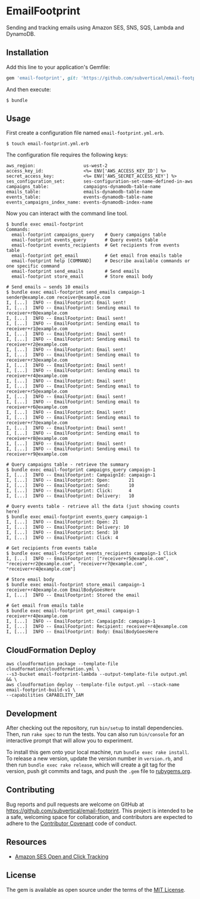# EmailFootprint

Sending and tracking emails using Amazon SES, SNS, SQS, Lambda and DynamoDB.

## Installation

Add this line to your application's Gemfile:

```ruby
gem 'email-footprint', git: 'https://github.com/subvertical/email-footprint.git'
```

And then execute:

    $ bundle

<!---
Or install it yourself as:

    $ gem install email-footprint
--->

## Usage

First create a configuration file named `email-footprint.yml.erb`.

    $ touch email-footprint.yml.erb

The configuration file requires the following keys:

    aws_region:                  us-west-2
    access_key_id:               <%= ENV['AWS_ACCESS_KEY_ID'] %>
    secret_access_key:           <%= ENV['AWS_SECRET_ACCESS_KEY'] %>
    ses_configuration_set:       ses-configuration-set-name-defined-in-aws
    campaigns_table:             campaigns-dynamodb-table-name
    emails_table:                emails-dynamodb-table-name
    events_table:                events-dynamodb-table-name
    events_campaigns_index_name: events-dynamodb-index-name

Now you can interact with the command line tool.

    $ bundle exec email-footprint
    Commands:
      email-footprint campaigns_query    # Query campaigns table
      email-footprint events_query       # Query events table
      email-footprint events_recipients  # Get recipients from events table
      email-footprint get_email          # Get email from emails table
      email-footprint help [COMMAND]     # Describe available commands or one specific command
      email-footprint send_emails        # Send emails
      email-footprint store_email        # Store email body

    # Send emails — sends 10 emails
    $ bundle exec email-footprint send_emails campaign-1 sender@example.com receiver@example.com
    I, [...]  INFO -- EmailFootprint: Email sent!
    I, [...]  INFO -- EmailFootprint: Sending email to receiver+r0@example.com
    I, [...]  INFO -- EmailFootprint: Email sent!
    I, [...]  INFO -- EmailFootprint: Sending email to receiver+r1@example.com
    I, [...]  INFO -- EmailFootprint: Email sent!
    I, [...]  INFO -- EmailFootprint: Sending email to receiver+r2@example.com
    I, [...]  INFO -- EmailFootprint: Email sent!
    I, [...]  INFO -- EmailFootprint: Sending email to receiver+r3@example.com
    I, [...]  INFO -- EmailFootprint: Email sent!
    I, [...]  INFO -- EmailFootprint: Sending email to receiver+r4@example.com
    I, [...]  INFO -- EmailFootprint: Email sent!
    I, [...]  INFO -- EmailFootprint: Sending email to receiver+r5@example.com
    I, [...]  INFO -- EmailFootprint: Email sent!
    I, [...]  INFO -- EmailFootprint: Sending email to receiver+r6@example.com
    I, [...]  INFO -- EmailFootprint: Email sent!
    I, [...]  INFO -- EmailFootprint: Sending email to receiver+r7@example.com
    I, [...]  INFO -- EmailFootprint: Email sent!
    I, [...]  INFO -- EmailFootprint: Sending email to receiver+r8@example.com
    I, [...]  INFO -- EmailFootprint: Email sent!
    I, [...]  INFO -- EmailFootprint: Sending email to receiver+r9@example.com

    # Query campaigns table - retrieve the summary
    $ bundle exec email-footprint campaigns_query campaign-1
    I, [...]  INFO -- EmailFootprint: CampaignId: campaign-1
    I, [...]  INFO -- EmailFootprint: Open:       21
    I, [...]  INFO -- EmailFootprint: Send:       10
    I, [...]  INFO -- EmailFootprint: Click:      4
    I, [...]  INFO -- EmailFootprint: Delivery:   10

    # Query events table - retrieve all the data (just showing counts here)
    $ bundle exec email-footprint events_query campaign-1
    I, [...]  INFO -- EmailFootprint: Open: 21
    I, [...]  INFO -- EmailFootprint: Delivery: 10
    I, [...]  INFO -- EmailFootprint: Send: 10
    I, [...]  INFO -- EmailFootprint: Click: 4

    # Get recipients from events table
    $ bundle exec email-footprint events_recipients campaign-1 Click
    I, [...]  INFO -- EmailFootprint: ["receiver+r5@example.com", "receiver+r2@example.com", "receiver+r7@example.com", "receiver+r4@example.com"]

    # Store email body
    $ bundle exec email-footprint store_email campaign-1 receiver+r4@example.com EmailBodyGoesHere
    I, [...]  INFO -- EmailFootprint: Stored the email

    # Get email from emails table
    $ bundle exec email-footprint get_email campaign-1 receiver+r4@example.com
    I, [...]  INFO -- EmailFootprint: CampaignId: campaign-1
    I, [...]  INFO -- EmailFootprint: Recipient: receiver+r4@example.com
    I, [...]  INFO -- EmailFootprint: Body: EmailBodyGoesHere
## CloudFormation Deploy

```
aws cloudformation package --template-file cloudformation/cloudformation.yml \
--s3-bucket email-footprint-lambda --output-template-file output.yml && \
aws cloudformation deploy --template-file output.yml --stack-name email-footprint-build-v1 \
--capabilities CAPABILITY_IAM
```

## Development

After checking out the repository, run `bin/setup` to install dependencies. Then, run `rake spec` to run the tests. You can also run `bin/console` for an interactive prompt that will allow you to experiment.

To install this gem onto your local machine, run `bundle exec rake install`. To release a new version, update the version number in `version.rb`, and then run `bundle exec rake release`, which will create a git tag for the version, push git commits and tags, and push the `.gem` file to [rubygems.org](https://rubygems.org).

## Contributing

Bug reports and pull requests are welcome on GitHub at https://github.com/subvertical/email-footprint. This project is intended to be a safe, welcoming space for collaboration, and contributors are expected to adhere to the [Contributor Covenant](http://contributor-covenant.org) code of conduct.

## Resources

- [Amazon SES Open and Click Tracking](https://aws.amazon.com/blogs/ses/open-and-click-tracking-have-arrived/)

## License

The gem is available as open source under the terms of the [MIT License](http://opensource.org/licenses/MIT).
